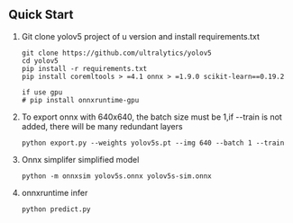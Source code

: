 ## Quick Start

1. Git clone yolov5 project of u version and install requirements.txt

   ```
   git clone https://github.com/ultralytics/yolov5
   cd yolov5
   pip install -r requirements.txt
   pip install coremltools > =4.1 onnx > =1.9.0 scikit-learn==0.19.2
   
   if use gpu
   # pip install onnxruntime-gpu
   ```

2. To export onnx with 640x640, the batch size must be 1,if --train is not added, there will be many redundant layers

   ```
   python export.py --weights yolov5s.pt --img 640 --batch 1 --train   
   ```

3. Onnx simplifer simplified model

   ```
   python -m onnxsim yolov5s.onnx yolov5s-sim.onnx
   ```

4. onnxruntime infer

   ```
   python predict.py
   ```

    

